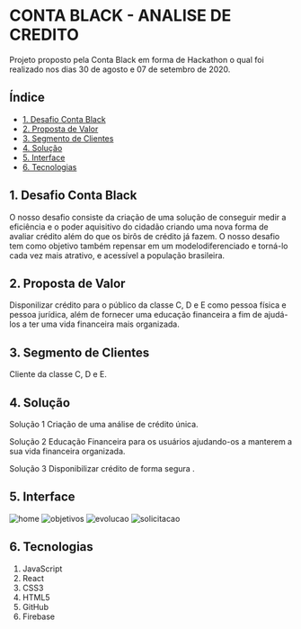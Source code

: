 # CONTA BLACK - ANALISE DE CREDITO

Projeto proposto pela Conta Black em forma de Hackathon o qual foi realizado nos dias 30 de agosto e 07 de setembro de 2020.

## Índice

* [1. Desafio Conta Black](#1-Desafio-Conta-Black)
* [2. Proposta de Valor](#2-proposta-de-valor)
* [3. Segmento de Clientes](#3-segmento-de-clientes)
* [4. Solução](#4-solução)
* [5. Interface](#5-interface)
* [6. Tecnologias](#6-tecnologias)

## 1. Desafio Conta Black

O nosso desafio consiste da criação de uma solução de conseguir medir a eficiência e o poder aquisitivo do cidadão criando uma nova forma de avaliar crédito além do que os birôs de crédito já fazem. O nosso desafio tem como objetivo também repensar em um modelodiferenciado e torná-lo cada vez mais atrativo, e acessível a população brasileira.

## 2. Proposta de Valor

Disponilizar crédito para o público da classe C, D e E como pessoa física e pessoa jurídica, além de fornecer uma educação financeira a fim de ajudá-los a ter uma vida financeira mais organizada. 

## 3. Segmento de Clientes

Cliente da classe C, D e E.

## 4. Solução

Solução 1
Criação de uma análise de crédito única.

Solução 2
Educação Financeira para os usuários ajudando-os a manterem a sua vida financeira organizada.

Solução 3
Disponibilizar crédito de forma segura .


## 5. Interface

![home](src/img/home.jpeg)
![objetivos](src/img/objetivos.jpeg)
![evolucao](src/img/grafico.jpeg)
![solicitacao](src/img/solicitacaodecredito.jpeg)

## 6. Tecnologias

1. JavaScript
2. React 
3. CSS3
4. HTML5
5. GitHub
6. Firebase